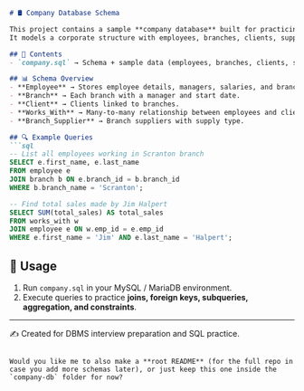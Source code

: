 ````markdown
# 🛢️ Company Database Schema

This project contains a sample **company database** built for practicing **SQL and DBMS concepts**.  
It models a corporate structure with employees, branches, clients, suppliers, and sales.

## 📂 Contents
- `company.sql` → Schema + sample data (employees, branches, clients, suppliers, works_with table).

## 📊 Schema Overview
- **Employee** → Stores employee details, managers, salaries, and branch assignments.  
- **Branch** → Each branch with a manager and start date.  
- **Client** → Clients linked to branches.  
- **Works_With** → Many-to-many relationship between employees and clients with total sales.  
- **Branch_Supplier** → Branch suppliers with supply type.

## 🔍 Example Queries
```sql
-- List all employees working in Scranton branch
SELECT e.first_name, e.last_name
FROM employee e
JOIN branch b ON e.branch_id = b.branch_id
WHERE b.branch_name = 'Scranton';

-- Find total sales made by Jim Halpert
SELECT SUM(total_sales) AS total_sales
FROM works_with w
JOIN employee e ON w.emp_id = e.emp_id
WHERE e.first_name = 'Jim' AND e.last_name = 'Halpert';
````

## 🚀 Usage

1. Run `company.sql` in your MySQL / MariaDB environment.
2. Execute queries to practice **joins, foreign keys, subqueries, aggregation, and constraints**.

---

✍️ Created for DBMS interview preparation and SQL practice.

```

Would you like me to also make a **root README** (for the full repo in case you add more schemas later), or just keep this one inside the `company-db` folder for now?
```
